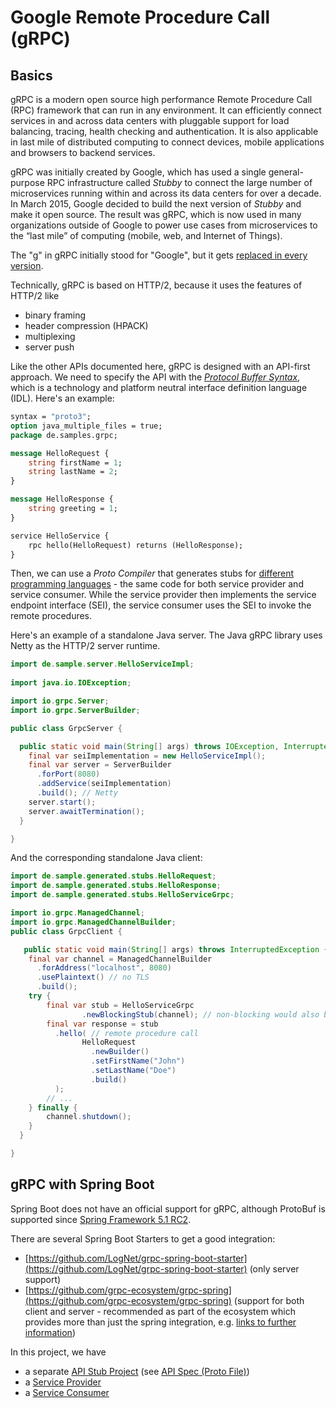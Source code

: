 # Google Remote Procedure Call (gRPC)

## Basics

gRPC is a modern open source high performance Remote Procedure Call (RPC) framework that can run 
in any environment. It can efficiently connect services in and across data centers with pluggable 
support for load balancing, tracing, health checking and authentication. It is also applicable in 
last mile of distributed computing to connect devices, mobile applications and browsers to backend 
services.

gRPC was initially created by Google, which has used a single general-purpose RPC infrastructure 
called _Stubby_ to connect the large number of microservices running within and across its data 
centers for over a decade. In March 2015, Google decided to build the next version of _Stubby_ 
and make it open source. The result was gRPC, which is now used in many organizations outside of 
Google to power use cases from microservices to the “last mile” of computing (mobile, web, and 
Internet of Things).

The "g" in gRPC initially stood for "Google", but it gets 
[replaced in every version](https://github.com/grpc/grpc/blob/master/doc/g_stands_for.md). 

Technically, gRPC is based on HTTP/2, because it uses the features of HTTP/2 like 
 - binary framing
 - header compression (HPACK)
 - multiplexing
 - server push

Like the other APIs documented here, gRPC is designed with an API-first approach. We need
to specify the API with the [_Protocol Buffer Syntax_](https://protobuf.dev/programming-guides/proto3/),
which is a technology and platform neutral interface definition language (IDL).
Here's an example:

```protobuf
syntax = "proto3";
option java_multiple_files = true;
package de.samples.grpc;

message HelloRequest {
    string firstName = 1;
    string lastName = 2;
}

message HelloResponse {
    string greeting = 1;
}

service HelloService {
    rpc hello(HelloRequest) returns (HelloResponse);
}
```

Then, we can use a _Proto Compiler_ that generates stubs for 
[different programming languages](https://grpc.io/docs/languages/) - the same code for both
service provider and service consumer. While the service provider then implements the
service endpoint interface (SEI), the service consumer uses the SEI to invoke the
remote procedures.

Here's an example of a standalone Java server. The Java gRPC library uses Netty as the
HTTP/2 server runtime.

```java
import de.sample.server.HelloServiceImpl;
  
import java.io.IOException;

import io.grpc.Server;
import io.grpc.ServerBuilder;

public class GrpcServer {

  public static void main(String[] args) throws IOException, InterruptedException {
    final var seiImplementation = new HelloServiceImpl();
    final var server = ServerBuilder
      .forPort(8080)
      .addService(seiImplementation)
      .build(); // Netty
    server.start();
    server.awaitTermination();
  }

}
```

And the corresponding standalone Java client:

```java
import de.sample.generated.stubs.HelloRequest;
import de.sample.generated.stubs.HelloResponse;
import de.sample.generated.stubs.HelloServiceGrpc;

import io.grpc.ManagedChannel;
import io.grpc.ManagedChannelBuilder;
public class GrpcClient {

   public static void main(String[] args) throws InterruptedException {
    final var channel = ManagedChannelBuilder
      .forAddress("localhost", 8080)
      .usePlaintext() // no TLS
      .build();
    try {
        final var stub = HelloServiceGrpc
                .newBlockingStub(channel); // non-blocking would also be available
        final var response = stub
          .hello( // remote procedure call
                HelloRequest
                  .newBuilder()
                  .setFirstName("John")
                  .setLastName("Doe")
                  .build()
          );
        // ...
    } finally {
        channel.shutdown();
    }
  }

}

```

## gRPC with Spring Boot

Spring Boot does not have an official support for gRPC, although ProtoBuf is supported since
[Spring Framework 5.1 RC2](https://github.com/spring-projects/spring-framework/issues/20331).

There are several Spring Boot Starters to get a good integration:
 - [https://github.com/LogNet/grpc-spring-boot-starter](https://github.com/LogNet/grpc-spring-boot-starter)
   (only server support)
 - [https://github.com/grpc-ecosystem/grpc-spring](https://github.com/grpc-ecosystem/grpc-spring)
   (support for both client and server - recommended as part of the ecosystem which provides more
   than just the spring integration, e.g. [links to further information](https://github.com/grpc-ecosystem/awesome-grpc))

In this project, we have

- a separate [API Stub Project](../api-stubs/api-stubs-grpc)
  (see [API Spec (Proto File)](../api-stubs/api-stubs-grpc/src/main/proto/blogposts.proto))
- a [Service Provider](../service-provider/docs/GRPC.md)
- a [Service Consumer](../service-consumer-spring/docs/GRPC.md)
